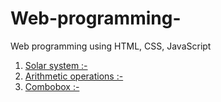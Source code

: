 # Web-programming-
Web programming using HTML, CSS, JavaScript 
1. <a href="Solar system.html">Solar system :-</a>
2. <a href="arithmetic operations.html">Arithmetic operations :-</a>
2. <a href="combobox.html">Combobox :-</a>
